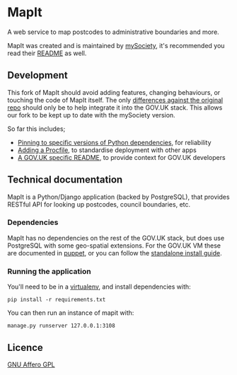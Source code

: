 # MapIt

A web service to map postcodes to administrative boundaries and more.

MapIt was created and is maintained by [mySociety](https://github.com/mysociety/mapit), it's recommended you read their [README](https://github.com/mysociety/mapit/blob/master/README.rst) as well.

## Development

This fork of MapIt should avoid adding features, changing behaviours, or touching the code of MapIt itself. The only [differences against the original repo](https://github.com/mysociety/mapit/compare/master...alphagov:master) should only be to help integrate it into the GOV.UK stack. This allows our fork to be kept up to date with the mySociety version.

So far this includes;

 - [Pinning to specific versions of Python dependencies](https://github.com/alphagov/mapit/pull/1), for reliability
 - [Adding a Procfile](https://github.com/alphagov/mapit/pull/2), to standardise deployment with other apps
 - [A GOV.UK specific README](https://github.com/alphagov/mapit/pull/3), to provide context for GOV.UK developers

## Technical documentation

MapIt is a Python/Django application (backed by PostgreSQL), that provides
RESTful API for looking up postcodes, council boundaries, etc.

### Dependencies

MapIt has no dependencies on the rest of the GOV.UK stack, but does use PostgreSQL
with some geo-spatial extensions. For the GOV.UK VM these are documented in [puppet](https://github.gds/gds/puppet/blob/master/modules/govuk/manifests/apps/mapit.pp), or you can follow the [standalone install guide](http://mapit.poplus.org/docs/self-hosted/install/).

### Running the application

You'll need to be in a [virtualenv](http://docs.python-guide.org/en/latest/dev/virtualenvs/), and install dependencies with:

```pip install -r requirements.txt```

You can then run an instance of mapit with:

```manage.py runserver 127.0.0.1:3108```

## Licence

[GNU Affero GPL](LICENCE.txt)
